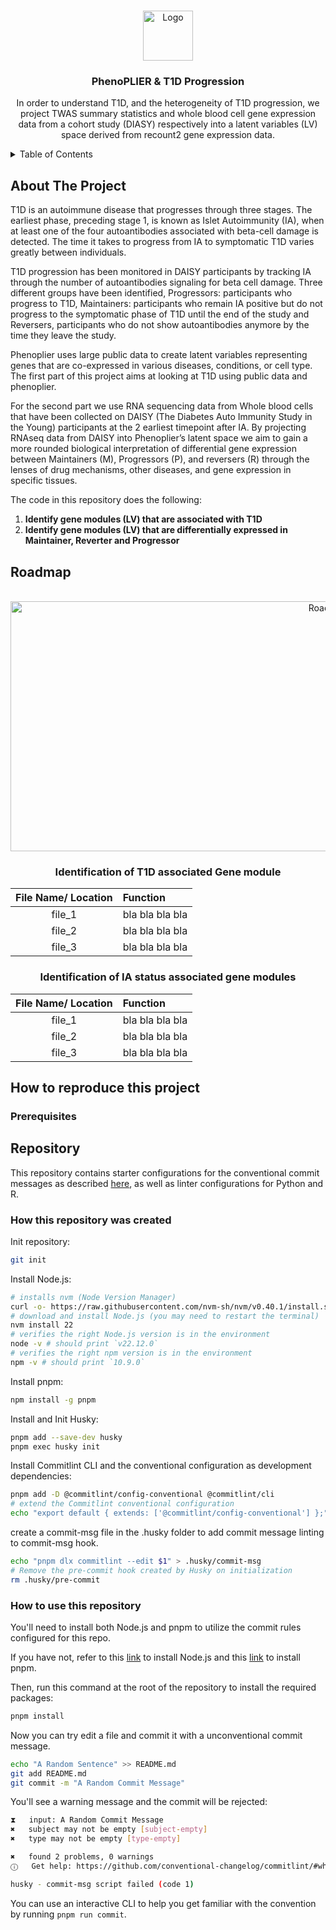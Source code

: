 <!-- Improved compatibility of back to top link: See: https://github.com/othneildrew/Best-README-Template/pull/73 -->
<a name="readme-top"></a>
<!--
*** Thanks for checking out the Best-README-Template. If you have a suggestion
*** that would make this better, please fork the repo and create a pull request
*** or simply open an issue with the tag "enhancement".
*** Don't forget to give the project a star!
*** Thanks again! Now go create something AMAZING! :D
-->

<!-- PROJECT LOGO -->
<br />
<div align="center">
  <a href="https://github.com/github_username/repo_name">
    <img src="images/logo.png" alt="Logo" width="80" height="80">
  </a>

<h3 align="center"> PhenoPLIER & T1D Progression</h3>

  <p align="center">
    In order to understand T1D, and the heterogeneity of T1D progression, we project TWAS summary statistics and  whole blood cell gene expression data from a cohort study (DIASY) respectively into a latent variables (LV) space derived from recount2 gene expression data. 
  </p>
</div>



<!-- TABLE OF CONTENTS -->
<details>
  <summary>Table of Contents</summary>
  <ol>
    <li>
      <a href="#about-the-project">About The Project</a>
    </li>
    <li><a href="#roadmap">Roadmap</a></li>
        <li>
      <a href="#How-to-reproduce-this-project">How to reproduce this project</a>
      <ul>
        <li><a href="#prerequisites">Prerequisites</a></li>
      </ul>
    </li>
        <li>
      <a href="#Repository">Repository</a>
      <ul>
        <li><a href="#How-this-repository-was-created">How this repository was created</a></li>
        <li><a href="#How-to-use-this-repository">How to use this repository</a></li>
      </ul>
    </li>
  </ol>
</details>



<!-- ABOUT THE PROJECT -->
## About The Project

  <p align="left">
T1D is an autoimmune disease that progresses through three stages. The earliest phase, preceding stage 1, is known as Islet Autoimmunity (IA), when at least one of the four autoantibodies associated with beta-cell damage is detected. The time it takes to progress from IA to symptomatic T1D varies greatly between individuals. 

T1D progression has been monitored in DAISY participants by tracking IA through the number of autoantibodies signaling for beta cell damage. Three different groups have been identified, Progressors: participants who progress to T1D, Maintainers: participants who remain IA positive but do not progress to the symptomatic phase of T1D until the end of the study and Reversers, participants who do not show autoantibodies anymore by the time they leave the study.

Phenoplier uses large public data to create latent variables representing genes that are co-expressed in various diseases, conditions, or cell type. The first part of this project aims at looking at T1D using public data and phenoplier. 

For the second part we use RNA sequencing data from Whole blood cells that have been collected on  DAISY (The Diabetes Auto Immunity Study in the Young) participants at the 2 earliest timepoint after IA. 
By projecting RNAseq data from DAISY into Phenoplier’s latent space we aim to gain a more rounded biological interpretation of differential gene expression between Maintainers (M), Progressors (P), and reversers (R) through the lenses of drug mechanisms, other diseases, and gene expression in specific tissues.

The code in this repository does the following: 

1. **Identify gene modules (LV) that are associated with T1D**
2. **Identify gene modules (LV) that are differentially expressed in Maintainer, Reverter and Progressor**
    
  </p>

<!-- ROADMAP -->
## Roadmap

<br />
<div align="center">
  <a href="https://github.com/github_username/repo_name">
    <img src="Plots/ROADMAP.png" alt="Roadmap" width="1000" height="400">
  </a>
</div>


<h3 align="center">Identification of T1D associated Gene module </h3>

| File Name/ Location           | Function  |
|:-------------:|:-----|
| file_1 | bla bla bla bla  |
|   file_2 |bla bla bla bla|
| file_3     |bla bla bla bla|


<h3 align="center">Identification of IA status associated gene modules</h3>

| File Name/ Location           | Function  |
|:-------------:|:-----|
| file_1 | bla bla bla bla  |
|   file_2 |bla bla bla bla|
| file_3     |bla bla bla bla|


<!-- REPOSITORY -->

## How to reproduce this project

### Prerequisites

<!-- REPOSITORY -->
## Repository
This repository contains starter configurations for the conventional commit messages as described [here](https://www.conventionalcommits.org/en/v1.0.0/), as well as linter configurations for Python and R.

### How this repository was created
Init repository:
```bash
git init
```

Install Node.js:
    
```bash
# installs nvm (Node Version Manager)
curl -o- https://raw.githubusercontent.com/nvm-sh/nvm/v0.40.1/install.sh | bash
# download and install Node.js (you may need to restart the terminal)
nvm install 22
# verifies the right Node.js version is in the environment
node -v # should print `v22.12.0`
# verifies the right npm version is in the environment
npm -v # should print `10.9.0`
```

Install pnpm:

```bash
npm install -g pnpm
```

Install and Init Husky:
```bash
pnpm add --save-dev husky
pnpm exec husky init
```

Install Commitlint CLI and the conventional configuration as development dependencies:
```bash
pnpm add -D @commitlint/config-conventional @commitlint/cli
# extend the Commitlint conventional configuration
echo "export default { extends: ['@commitlint/config-conventional'] };" > commitlint.config.js
```

create a commit-msg file in the .husky folder to add commit message linting to commit-msg hook.
```bash
echo "pnpm dlx commitlint --edit $1" > .husky/commit-msg
# Remove the pre-commit hook created by Husky on initialization
rm .husky/pre-commit
```


### How to use this repository
You'll need to install both Node.js and pnpm to utilize the commit rules configured for this repo.

If you have not, refer to this [link](https://nodejs.org/en/download/package-manager) to install Node.js and this [link](https://pnpm.io/installation) to install pnpm.

Then, run this command at the root of the repository to install the required packages:

```bash
pnpm install
```

Now you can try edit a file and commit it with a unconventional commit message.

```bash
echo "A Random Sentence" >> README.md
git add README.md
git commit -m "A Random Commit Message"
```

You'll see a warning message and the commit will be rejected:

```bash
⧗   input: A Random Commit Message
✖   subject may not be empty [subject-empty]
✖   type may not be empty [type-empty]

✖   found 2 problems, 0 warnings
ⓘ   Get help: https://github.com/conventional-changelog/commitlint/#what-is-commitlint

husky - commit-msg script failed (code 1)
```

You can use an interactive CLI to help you get familiar with the convention by running `pnpm run commit`.

